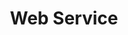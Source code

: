 ---
title:  "Web Service"
layout: category
permalink: /websrv/
author_profile: true
taxonomy: websrv
---